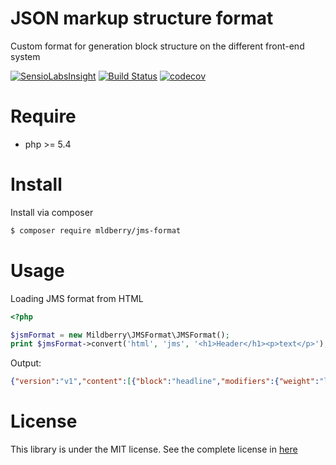 # JSON markup structure format
Custom format for generation block structure on the different front-end system

[![SensioLabsInsight](https://insight.sensiolabs.com/projects/674625da-4061-463c-9215-56debb5bceaf/mini.png)](https://insight.sensiolabs.com/projects/674625da-4061-463c-9215-56debb5bceaf)
[![Build Status](https://travis-ci.org/mildberry/jms-format.svg?branch=master)](https://travis-ci.org/mildberry/jms-format)
[![codecov](https://codecov.io/gh/mildberry/jms-format/branch/master/graph/badge.svg)](https://codecov.io/gh/mildberry/jms-format)

Require
=======

- php >= 5.4

Install
=======

Install via composer

``` bash
$ composer require mldberry/jms-format
```

Usage
=====

Loading JMS format from HTML

``` php
<?php

$jsmFormat = new Mildberry\JMSFormat\JMSFormat();
print $jmsFormat->convert('html', 'jms', '<h1>Header</h1><p>text</p>');

```

Output:

``` json
{"version":"v1","content":[{"block":"headline","modifiers":{"weight":"lg"},"content":[{"block":"text","modifiers":[],"content":"Header"}]},{"block":"paragraph","modifiers":[],"content":[{"block":"text","modifiers":[],"content":"text"}]}]}
```

License
=======
This library is under the MIT license. See the complete license in [here](https://github.com/mildberry/jms-format/blob/master/LICENSE)